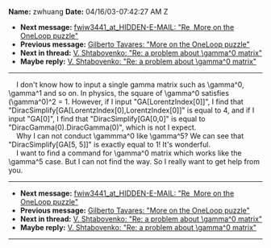 **Name:** zwhuang
**Date:** 04/16/03-07:42:27 AM Z

  - **Next message:** [fwiw3441_at_HIDDEN-E-MAIL: "Re  More on the
    OneLoop puzzle"](0134.html)
  - **Previous message:** [Gilberto Tavares: "More on the OneLoop
    puzzle"](0132.html)
  - **Next in thread:** [V. Shtabovenko: "Re: a problem about \\gamma^0
    matrix"](1334.html)
  - **Maybe reply:** [V. Shtabovenko: "Re: a problem about \\gamma^0
    matrix"](1334.html)

-----

    I don't know how to input a single gamma matrix such as \\gamma^0,
\\gamma^1 and so on. In physics, the square of \\gamma^0 satisfies
(\\gamma^0)^2 = 1. However, if I input
"GA[LorentzIndex[0]]", I find that
"DiracSimplify[GA[LorentzIndex[0],LorentzIndex[0]]"
is equal to 4, and if I input "GA[0]", I find that
"DiracSimplify[GA[0,0]" is equal to
"DiracGamma(0).DiracGamma(0)", which is not I expect.  
    Why I can not conduct \\gammma^0 like \\gamma^5? We can see that
"DiracSimplify[GA[5, 5]]" is exactly equal to 1\! It's
wonderful.  
    I want to find a command for \\gamma^0 matrix which works like the
\\gamma^5 case. But I can not find the way. So I really want to get help
from you.  
  
  

-----

  - **Next message:** [fwiw3441_at_HIDDEN-E-MAIL: "Re  More on the
    OneLoop puzzle"](0134.html)
  - **Previous message:** [Gilberto Tavares: "More on the OneLoop
    puzzle"](0132.html)
  - **Next in thread:** [V. Shtabovenko: "Re: a problem about \\gamma^0
    matrix"](1334.html)
  - **Maybe reply:** [V. Shtabovenko: "Re: a problem about \\gamma^0
    matrix"](1334.html)

-----


